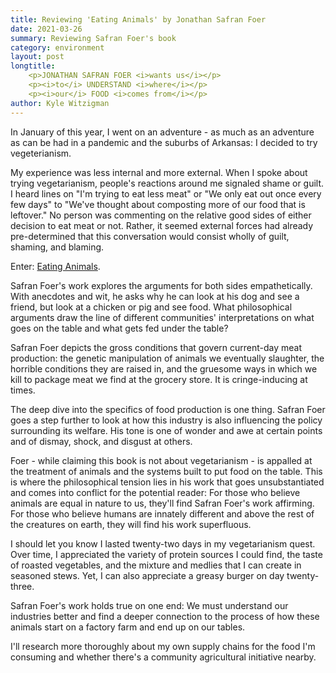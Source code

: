 ```yaml
---
title: Reviewing 'Eating Animals' by Jonathan Safran Foer
date: 2021-03-26
summary: Reviewing Safran Foer's book
category: environment
layout: post
longtitle:     
    <p>JONATHAN SAFRAN FOER <i>wants us</i></p> 
    <p><i>to</i> UNDERSTAND <i>where</i></p>
    <p><i>our</i> FOOD <i>comes from</i></p>
author: Kyle Witzigman
---
```


In January of this year, I went on an adventure - as much as an adventure as can be had in a pandemic and the suburbs of Arkansas: I decided to try vegeterianism.

My experience was less internal and more external. When I spoke about trying vegetarianism, people's reactions around me signaled shame or guilt. I heard lines on "I'm trying to eat less meat" or "We only eat out once every few days" to "We've thought about composting more of our food that is leftover." No person was commenting on the relative good sides of either decision to eat meat or not. Rather, it seemed external forces had already pre-determined that this conversation would consist wholly of guilt, shaming, and blaming.

Enter: [Eating Animals](https://www.amazon.com/dp/B00FOR2OJO/ref=dp-kindle-redirect?_encoding=UTF8&btkr=1).

Safran Foer's work explores the arguments for both sides empathetically. With anecdotes and wit, he asks why he can look at his dog and see a friend, but look at a chicken or pig and see food. What philosophical arguments draw the line of different communities' interpretations on what goes on the table and what gets fed under the table?

Safran Foer depicts the gross conditions that govern current-day meat production: the genetic manipulation of animals we eventually slaughter, the horrible conditions they are raised in, and the gruesome ways in which we kill to package meat we find at the grocery store. It is cringe-inducing at times.

The deep dive into the specifics of food production is one thing. Safran Foer goes a step further to look at how this industry is also influencing the policy surrounding its welfare. His tone is one of wonder and awe at certain points and of dismay, shock, and disgust at others.

Foer - while claiming this book is not about vegetarianism - is appalled at the treatment of animals and the systems built to put food on the table. This is where the philosophical tension lies in his work that goes unsubstantiated and comes into conflict for the potential reader: For those who believe animals are equal in nature to us, they'll find Safran Foer's work affirming. For those who believe humans are innately different and above the rest of the creatures on earth, they will find his work superfluous.

I should let you know I lasted twenty-two days in my vegetarianism quest. Over time, I appreciated the variety of protein sources I could find, the taste of roasted vegetables, and the mixture and medlies that I can create in seasoned stews. Yet, I can also appreciate a greasy burger on day twenty-three.

Safran Foer's work holds true on one end: We must understand our industries better and find a deeper connection to the process of how these animals start on a factory farm and end up on our tables.

I'll research more thoroughly about my own supply chains for the food I'm consuming and whether there's a community agricultural initiative nearby.